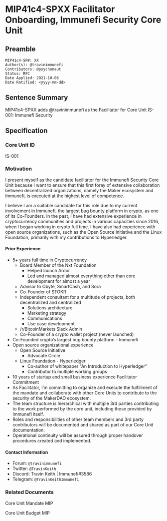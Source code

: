 # MIP41c4-SPXX Facilitator Onboarding, Immunefi Security Core Unit

## Preamble

```
MIP41c4-SP#: XX
Author(s): @travinimmunefi
Contributors: @psychonaut
Status: RFC
Date Applied: 2021-10-06
Date Ratified: <yyyy-mm-dd>
```

## Sentence Summary

MIP41c4-SPXX adds @travinimmunefi as the Facilitator for Core Unit IS-001: Immunefi Security


## Specification

### Core Unit ID

IS-001

### Motivation

I present myself as the candidate facilitator for the Immunefi Security Core Unit because I want to ensure that this first foray of extensive collaboration between decentralized organizations, namely the Maker ecosystem and Immunefi, is executed at the highest level of competence.

I believe I am a suitable candidate for this role due to my current involvement in Immunefi, the largest bug bounty platform in crypto, as one of its Co-Founders. In the past, I have had extensive experience in cryptocurrency communities and projects in various capacities since 2016, when I began working in crypto full time. I have also had experience with open source organizations, such as the Open Source Initiative and the Linux Foundation, primarily with my contributions to Hyperledger.

#### Prior Experience

* 5+ years full time in Cryptocurrency
   * Board Member of the Nxt Foundation
      * Helped launch Ardor
      * Led and managed almost everything other than core development for almost a year
   * Advisor to Obyte, SmartCash, and Sora
   * Co-Founder of STOKR
   * Independent consultant for a multitude of projects, both decentralized and centralized
      * Solutions architecture
      * Marketing strategy
      * Communications
      * Use case development
   * /r/BitcoinMarkets Slack Admin
   * Co-Founder of a crypto wallet project (never launched)
* Co-Founded crypto’s largest bug bounty platform - Immunefi
* Open source organizational experience
   * Open Source Initiative
      * Advocate Circle
   * Linux Foundation - Hyperledger
      * Co-author of whitepaper “An Introduction to Hyperledger”
      * Contributor to multiple working groups
* 10 years of startup and small business experience
Facilitator Commitment
* As Facilitator, I’m committing to organize and execute the fulfillment of the mandate and collaborate with other Core Units to contribute to the security of the MakerDAO ecosystem.
* The team structure is hierarchical with multiple 3rd parties contributing to the work performed by the core unit, including those provided by Immunefi itself.
* Roles and responsibilities of other team members and 3rd party contributors will be documented and shared as part of our Core Unit documentation.
* Operational continuity will be assured through proper handover procedures created and implemented. 

#### Contact Information

* Forum: `@travinimmunefi`
* Twitter: `@TravinKeith`
* Discord: Travin Keith | Immunefi#3586
* Telegram: `@TravinKeithImmunefi`

### Related Documents

Core Unit Mandate MIP

Core Unit Budget MIP
